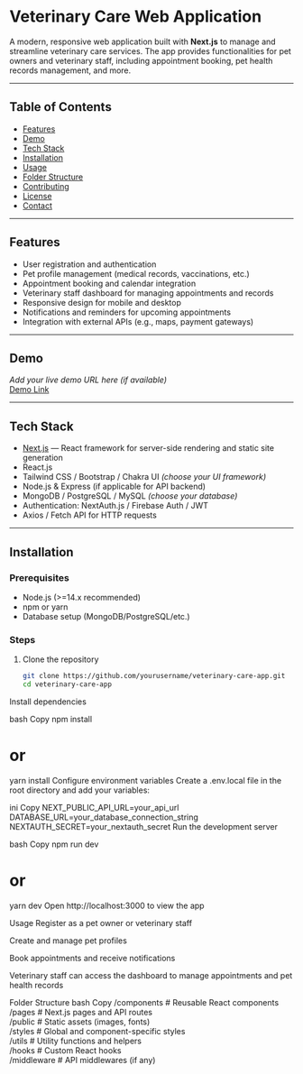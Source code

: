 # Veterinary Care Web Application

A modern, responsive web application built with **Next.js** to manage and streamline veterinary care services. The app provides functionalities for pet owners and veterinary staff, including appointment booking, pet health records management, and more.

---

## Table of Contents

- [Features](#features)  
- [Demo](#demo)  
- [Tech Stack](#tech-stack)  
- [Installation](#installation)  
- [Usage](#usage)  
- [Folder Structure](#folder-structure)  
- [Contributing](#contributing)  
- [License](#license)  
- [Contact](#contact)  

---

## Features

- User registration and authentication  
- Pet profile management (medical records, vaccinations, etc.)  
- Appointment booking and calendar integration  
- Veterinary staff dashboard for managing appointments and records  
- Responsive design for mobile and desktop  
- Notifications and reminders for upcoming appointments  
- Integration with external APIs (e.g., maps, payment gateways)  

---

## Demo

*Add your live demo URL here (if available)*  
[Demo Link](https://your-demo-link.com)

---

## Tech Stack

- [Next.js](https://nextjs.org/) — React framework for server-side rendering and static site generation  
- React.js  
- Tailwind CSS / Bootstrap / Chakra UI *(choose your UI framework)*  
- Node.js & Express (if applicable for API backend)  
- MongoDB / PostgreSQL / MySQL *(choose your database)*  
- Authentication: NextAuth.js / Firebase Auth / JWT  
- Axios / Fetch API for HTTP requests  

---

## Installation

### Prerequisites

- Node.js (>=14.x recommended)  
- npm or yarn  
- Database setup (MongoDB/PostgreSQL/etc.)  

### Steps

1. Clone the repository  
   ```bash
   git clone https://github.com/yourusername/veterinary-care-app.git
   cd veterinary-care-app
Install dependencies

bash
Copy
npm install
# or
yarn install
Configure environment variables
Create a .env.local file in the root directory and add your variables:

ini
Copy
NEXT_PUBLIC_API_URL=your_api_url
DATABASE_URL=your_database_connection_string
NEXTAUTH_SECRET=your_nextauth_secret
Run the development server

bash
Copy
npm run dev
# or
yarn dev
Open http://localhost:3000 to view the app

Usage
Register as a pet owner or veterinary staff

Create and manage pet profiles

Book appointments and receive notifications

Veterinary staff can access the dashboard to manage appointments and pet health records

Folder Structure
bash
Copy
/components      # Reusable React components  
/pages           # Next.js pages and API routes  
/public          # Static assets (images, fonts)  
/styles          # Global and component-specific styles  
/utils           # Utility functions and helpers  
/hooks           # Custom React hooks  
/middleware      # API middlewares (if any)  
